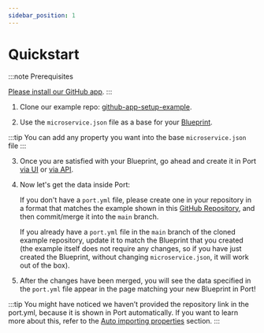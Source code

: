 ```yaml
---
sidebar_position: 1
---
```


# Quickstart

:::note Prerequisites

[Please install our GitHub app](../installation.md).
:::

1. Clone our example repo: [github-app-setup-example](https://github.com/port-labs/github-app-setup-example).

2. Use the `microservice.json` file as a base for your [Blueprint](../../../platform-overview/port-components/blueprint.md).

:::tip
You can add any property you want into the base `microservice.json` file
:::

3. Once you are satisfied with your Blueprint, go ahead and create it in Port [via UI](../../../tutorials/blueprint-basics.md#from-the-ui) or [via API](../../../tutorials/blueprint-basics.md#from-the-api).

4. Now let's get the data inside Port:

   If you don't have a `port.yml` file, please create one in your repository in a format that matches the example shown in this [GitHub Repository](https://github.com/port-labs/github-app-setup-example/blob/main/port.yml), and then commit/merge it into the `main` branch.

   If you already have a `port.yml` file in the `main` branch of the cloned example repository, update it to match the Blueprint that you created (the example itself does not require any changes, so if you have just created the Blueprint, without changing `microservice.json`, it will work out of the box).

5. After the changes have been merged, you will see the data specified in the `port.yml` file appear in the page matching your new Blueprint in Port!

:::tip
You might have noticed we haven’t provided the repository link in the port.yml, because it is shown in Port automatically. If you want to learn more about this, refer to the [Auto importing properties](./auto-importing-properties) section.
:::
